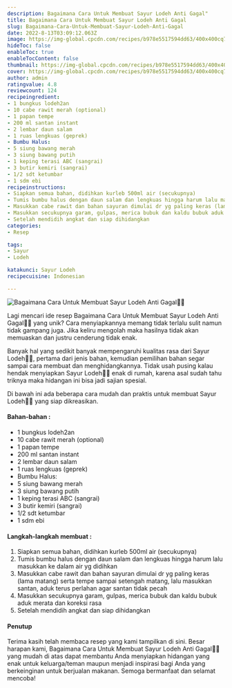 ```yaml
---
description: Bagaimana Cara Untuk Membuat Sayur Lodeh Anti Gagal"
title: Bagaimana Cara Untuk Membuat Sayur Lodeh Anti Gagal
slug: Bagaimana-Cara-Untuk-Membuat-Sayur-Lodeh-Anti-Gagal
date: 2022-8-13T03:09:12.063Z
image: https://img-global.cpcdn.com/recipes/b978e5517594dd63/400x400cq70/photo.jpg
hideToc: false
enableToc: true
enableTocContent: false
thumbnail: https://img-global.cpcdn.com/recipes/b978e5517594dd63/400x400cq70/photo.jpg
cover: https://img-global.cpcdn.com/recipes/b978e5517594dd63/400x400cq70/photo.jpg
author: admin
ratingvalue: 4.8
reviewcount: 124
recipeingredient:
- 1 bungkus lodeh2an
- 10 cabe rawit merah (optional)
- 1 papan tempe
- 200 ml santan instant
- 2 lembar daun salam
- 1 ruas lengkuas (geprek)
- Bumbu Halus:
- 5 siung bawang merah
- 3 siung bawang putih
- 1 keping terasi ABC (sangrai)
- 3 butir kemiri (sangrai)
- 1/2 sdt ketumbar
- 1 sdm ebi
recipeinstructions:
- Siapkan semua bahan, didihkan kurleb 500ml air (secukupnya)
- Tumis bumbu halus dengan daun salam dan lengkuas hingga harum lalu masukkan ke dalam air yg didihkan
- Masukkan cabe rawit dan bahan sayuran dimulai dr yg paling keras (lama matang) serta tempe sampai setengah matang, lalu masukkan santan, aduk terus perlahan agar santan tidak pecah
- Masukkan secukupnya garam, gulpas, merica bubuk dan kaldu bubuk aduk merata dan koreksi rasa
- Setelah mendidih angkat dan siap dihidangkan
categories:
- Resep

tags:
- Sayur
- Lodeh

katakunci: Sayur Lodeh
recipecuisine: Indonesian

---
```


![Bagaimana Cara Untuk Membuat Sayur Lodeh Anti Gagal👩‍🍳](https://img-global.cpcdn.com/recipes/b978e5517594dd63/400x400cq70/photo.jpg)

Lagi mencari ide resep Bagaimana Cara Untuk Membuat Sayur Lodeh Anti Gagal👩‍🍳 yang unik? Cara menyiapkannya memang tidak terlalu sulit namun tidak gampang juga. Jika keliru mengolah maka hasilnya tidak akan memuaskan dan justru cenderung tidak enak.

Banyak hal yang sedikit banyak mempengaruhi kualitas rasa dari Sayur Lodeh👩‍🍳, pertama dari jenis bahan, kemudian pemilihan bahan segar sampai cara membuat dan menghidangkannya. Tidak usah pusing kalau hendak menyiapkan Sayur Lodeh👩‍🍳 enak di rumah, karena asal sudah tahu triknya maka hidangan ini bisa jadi sajian spesial.

Di bawah ini ada beberapa cara mudah dan praktis untuk membuat Sayur Lodeh👩‍🍳 yang siap dikreasikan.

<!--inarticleads1-->

#### Bahan-bahan :

- 1 bungkus lodeh2an
- 10 cabe rawit merah (optional)
- 1 papan tempe
- 200 ml santan instant
- 2 lembar daun salam
- 1 ruas lengkuas (geprek)
- Bumbu Halus:
- 5 siung bawang merah
- 3 siung bawang putih
- 1 keping terasi ABC (sangrai)
- 3 butir kemiri (sangrai)
- 1/2 sdt ketumbar
- 1 sdm ebi

<!--inarticleads2-->

#### Langkah-langkah membuat :

1. Siapkan semua bahan, didihkan kurleb 500ml air (secukupnya)
1. Tumis bumbu halus dengan daun salam dan lengkuas hingga harum lalu masukkan ke dalam air yg didihkan
1. Masukkan cabe rawit dan bahan sayuran dimulai dr yg paling keras (lama matang) serta tempe sampai setengah matang, lalu masukkan santan, aduk terus perlahan agar santan tidak pecah
1. Masukkan secukupnya garam, gulpas, merica bubuk dan kaldu bubuk aduk merata dan koreksi rasa
1. Setelah mendidih angkat dan siap dihidangkan

#### Penutup

Terima kasih telah membaca resep yang kami tampilkan di sini. Besar harapan kami, Bagaimana Cara Untuk Membuat Sayur Lodeh Anti Gagal👩‍🍳 yang mudah di atas dapat membantu Anda menyiapkan hidangan yang enak untuk keluarga/teman maupun menjadi inspirasi bagi Anda yang berkeinginan untuk berjualan makanan. Semoga bermanfaat dan selamat mencoba!